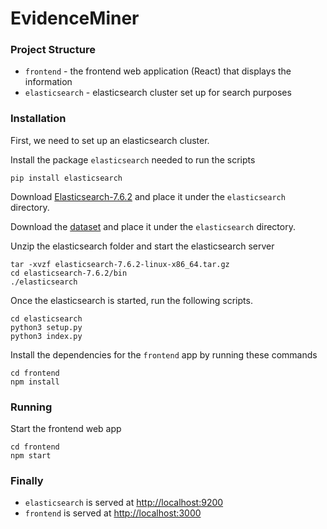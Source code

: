 # EvidenceMiner

### Project Structure
- `frontend` - the frontend web application (React) that displays the information
- `elasticsearch` - elasticsearch cluster set up for search purposes

### Installation
First, we need to set up an elasticsearch cluster. 

Install the package `elasticsearch` needed to run the scripts
```
pip install elasticsearch
```
Download [Elasticsearch-7.6.2](https://artifacts.elastic.co/downloads/elasticsearch/elasticsearch-7.6.2-linux-x86_64.tar.gz) and place it under the `elasticsearch` directory.

Download the [dataset](https://google.com) and place it under the `elasticsearch` directory.

Unzip the elasticsearch folder and start the elasticsearch server
```
tar -xvzf elasticsearch-7.6.2-linux-x86_64.tar.gz
cd elasticsearch-7.6.2/bin
./elasticsearch
```

Once the elasticsearch is started, run the following scripts.
```
cd elasticsearch
python3 setup.py
python3 index.py
```

Install the dependencies for the `frontend` app by running these commands
```
cd frontend
npm install
```

### Running

Start the frontend web app
```
cd frontend
npm start
```

### Finally
- `elasticsearch` is served at [http://localhost:9200](http://localhost:9200)
- `frontend` is served at [http://localhost:3000](https://localhost:3000)
